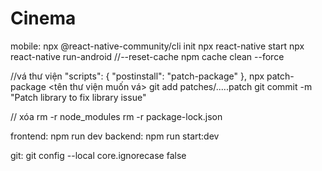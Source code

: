 # Cinema

mobile:
npx @react-native-community/cli init
npx react-native start
npx react-native run-android 
//--reset-cache
npm cache clean --force

//vá thư viện
"scripts": {
"postinstall": "patch-package"
},
npx patch-package <tên thư viện muốn vá>
git add patches/.....patch
git commit -m "Patch library to fix library issue"

// xóa
rm -r node_modules
rm -r package-lock.json

frontend: npm run dev
backend: npm run start:dev

git:
git config --local core.ignorecase false
